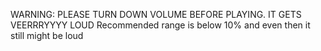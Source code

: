 WARNING: PLEASE TURN DOWN VOLUME BEFORE PLAYING. IT GETS VEERRRYYYY LOUD Recommended range is below 10% and even then it still might be loud
